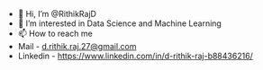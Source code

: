 - 👋 Hi, I’m @RithikRajD
- 👀 I’m interested in Data Science and Machine Learning
- 📫 How to reach me 
- Mail - d.rithik.raj.27@gmail.com
- Linkedin - https://www.linkedin.com/in/d-rithik-raj-b88436216/
<!---
RithikRajD/RithikRajD is a ✨ special ✨ repository because its `README.md` (this file) appears on your GitHub profile.
You can click the Preview link to take a look at your changes.
--->
